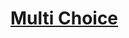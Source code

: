 # [Multi Choice](https://drive.google.com/file/d/1MojIZNzdKyi-4ewVHlHFlmsssa9fxmuW/view?usp=share_link)

